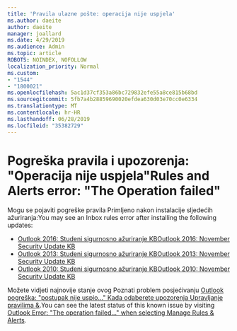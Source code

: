 ```yaml
---
title: 'Pravila ulazne pošte: operacija nije uspjela'
ms.author: daeite
author: daeite
manager: joallard
ms.date: 4/29/2019
ms.audience: Admin
ms.topic: article
ROBOTS: NOINDEX, NOFOLLOW
localization_priority: Normal
ms.custom:
- "1544"
- "1800021"
ms.openlocfilehash: 5ac1d37cf353a86bc729832efe55a8ce815b68bd
ms.sourcegitcommit: 5fb7a4b28859690020efdea630d03e70cc0e6334
ms.translationtype: MT
ms.contentlocale: hr-HR
ms.lasthandoff: 06/28/2019
ms.locfileid: "35382729"
---
```

# <a name="rules-and-alerts-error-the-operation-failed"></a><span data-ttu-id="399d5-102">Pogreška pravila i upozorenja: "Operacija nije uspjela"</span><span class="sxs-lookup"><span data-stu-id="399d5-102">Rules and Alerts error: "The Operation failed"</span></span>

<span data-ttu-id="399d5-103">Mogu se pojaviti pogreške pravila Primljeno nakon instalacije sljedećih ažuriranja:</span><span class="sxs-lookup"><span data-stu-id="399d5-103">You may see an Inbox rules error after installing the following updates:</span></span>

- [<span data-ttu-id="399d5-104">Outlook 2016: Studeni sigurnosno ažuriranje KB</span><span class="sxs-lookup"><span data-stu-id="399d5-104">Outlook 2016: November Security Update KB</span></span>](https://support.microsoft.com/help/4461506)
- [<span data-ttu-id="399d5-105">Outlook 2013: Studeni sigurnosno ažuriranje KB</span><span class="sxs-lookup"><span data-stu-id="399d5-105">Outlook 2013: November Security Update KB</span></span>](https://support.microsoft.com/help/4461486)
- [<span data-ttu-id="399d5-106">Outlook 2010: Studeni sigurnosno ažuriranje KB</span><span class="sxs-lookup"><span data-stu-id="399d5-106">Outlook 2010: November Security Update KB</span></span>](https://support.microsoft.com/help/4461585)

<span data-ttu-id="399d5-107">Možete vidjeti najnovije stanje ovog Poznati problem posjećivanju [Outlook pogreška: "postupak nije uspio..." Kada odaberete upozorenja Upravljanje pravilima &](https://support.office.com/article/Outlook-Error-The-operation-failed-when-selecting-Manage-Rules-Alerts-64b6ff77-98c2-4564-9cbf-25bd8e17fb8b%20).</span><span class="sxs-lookup"><span data-stu-id="399d5-107">You can see the latest status of this known issue by visiting [Outlook Error: "The operation failed..." when selecting Manage Rules & Alerts](https://support.office.com/article/Outlook-Error-The-operation-failed-when-selecting-Manage-Rules-Alerts-64b6ff77-98c2-4564-9cbf-25bd8e17fb8b%20).</span></span>